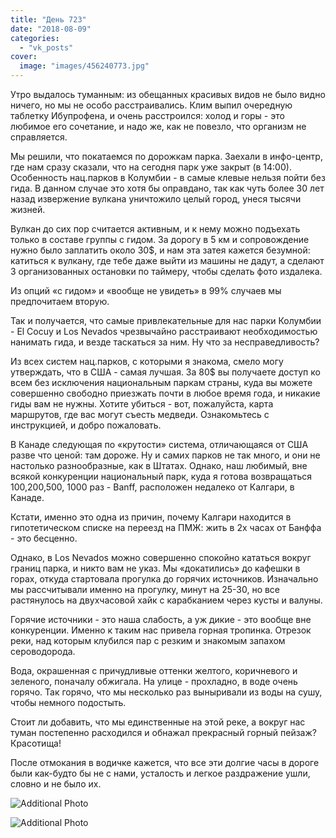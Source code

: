 ```yaml
---
title: "День 723"
date: "2018-08-09"
categories: 
  - "vk_posts"
cover:
  image: "images/456240773.jpg"
---
```


Утро выдалось туманным: из обещанных красивых видов не было видно ничего, но мы не особо расстраивались. Клим выпил очередную таблетку Ибупрофена, и очень расстроился: холод и горы - это любимое его сочетание, и надо же, как не повезло, что организм не справляется.

<!--more-->

Мы решили, что покатаемся по дорожкам парка. Заехали в инфо-центр, где нам сразу сказали, что на сегодня парк уже закрыт (в 14:00). Особенность нац.парков в Колумбии - в самые клевые нельзя пойти без гида. В данном случае это хотя бы оправдано, так как чуть более 30 лет назад извержение вулкана уничтожило целый город, унеся тысячи жизней.

Вулкан до сих пор считается активным, и к нему можно подъехать только в составе группы с гидом. За дорогу в 5 км и сопровождение нужно было заплатить около 30$, и нам эта затея кажется безумной: катиться к вулкану, где тебе даже выйти из машины не дадут, а сделают 3 организованных остановки по таймеру, чтобы сделать фото издалека.

Из опций «с гидом» и «вообще не увидеть» в 99% случаев мы предпочитаем вторую.

Так и получается, что самые привлекательные для нас парки Колумбии - El Cocuy и Los Nevados чрезвычайно расстраивают необходимостью нанимать гида, и везде таскаться за ним. Ну что за несправедливость?

Из всех систем нац.парков, с которыми я знакома, смело могу утверждать, что в США - самая лучшая. За 80$ вы получаете доступ ко всем без исключения национальным паркам страны, куда вы можете совершенно свободно приезжать почти в любое время года, и никакие гиды вам не нужны. Хотите убиться - вот, пожалуйста, карта маршрутов, где вас могут съесть медведи. Ознакомьтесь с инструкцией, и добро пожаловать.

В Канаде следующая по «крутости» система, отличающаяся от США разве что ценой: там дороже. Ну и самих парков не так много, и они не настолько разнообразные, как в Штатах. Однако, наш любимый, вне всякой конкуренции национальный парк, куда я готова возвращаться 100,200,500, 1000 раз - Banff, расположен недалеко от Калгари, в Канаде.

Кстати, именно это одна из причин, почему Калгари находится в гипотетическом списке на переезд на ПМЖ: жить в 2х часах от Банффа - это бесценно.

Однако, в Los Nevados можно совершенно спокойно кататься вокруг границ парка, и никто вам не указ. Мы «докатились» до кафешки в горах, откуда стартовала прогулка до горячих источников. Изначально мы рассчитывали именно на прогулку, минут на 25-30, но все растянулось на двухчасовой хайк с карабканием через кусты и валуны.

Горячие источники - это наша слабость, а уж дикие - это вообще вне конкуренции. Именно к таким нас привела горная тропинка. Отрезок реки, над которым клубился пар с резким и знакомым запахом сероводорода.

Вода, окрашенная с причудливые оттенки желтого, коричневого и зеленого, поначалу обжигала. На улице - прохладно, в воде очень горячо. Так горячо, что мы несколько раз выныривали из воды на сушу, чтобы немного подостыть.

Стоит ли добавить, что мы единственные на этой реке, а вокруг нас туман постепенно расходился и обнажал прекрасный горный пейзаж? Красотища!

После отмокания в водичке кажется, что все эти долгие часы в дороге были как-будто бы не с нами, усталость и легкое раздражение ушли, словно и не было их.

![Additional Photo](https://vodpop.ru/wp-content/uploads/2023/07/456240774.jpg)

![Additional Photo](https://vodpop.ru/wp-content/uploads/2023/07/456240775.jpg)
